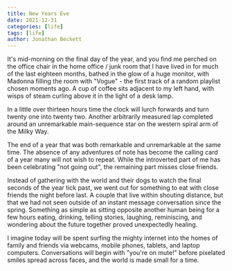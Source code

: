 ```yaml
---
title: New Years Eve
date: 2021-12-31
categories: [life]
tags: [life]
author: Jonathan Beckett
---
```


It's mid-morning on the final day of the year, and you find me perched on the office chair in the home office / junk room that I have lived in for much of the last eighteen months, bathed in the glow of a huge monitor, with Madonna filling the room with "Vogue" - the first track of a random playlist chosen moments ago. A cup of coffee sits adjacent to my left hand, with wisps of steam curling above it in the light of a desk lamp.

In a little over thirteen hours time the clock will lurch forwards and turn twenty one into twenty two. Another arbitrarily measured lap completed around an unremarkable main-sequence star on the western spiral arm of the Milky Way.

The end of a year that was both remarkable and unremarkable at the same time. The absence of any adventures of note has become the calling card of a year many will not wish to repeat. While the introverted part of me has been celebrating "not going out", the remaining part misses close friends.

Instead of gathering with the world and their dogs to watch the final seconds of the year tick past, we went out for something to eat with close friends the night before last. A couple that live within shouting distance, but that we had not seen outside of an instant message conversation since the spring. Something as simple as sitting opposite another human being for a few hours eating, drinking, telling stories, laughing, reminiscing, and wondering about the future together proved unexpectedly healing.

I imagine today will be spent surfing the mighty internet into the homes of family and friends via webcams, mobile phones, tablets, and laptop computers. Conversations will begin with "you're on mute!" before pixelated smiles spread across faces, and the world is made small for a time.
